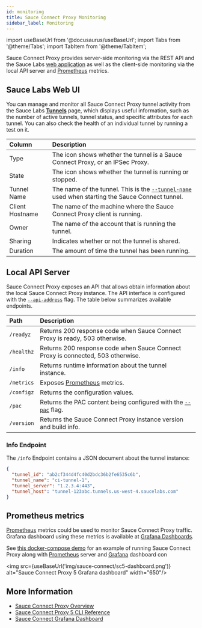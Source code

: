 ```yaml
---
id: monitoring
title: Sauce Connect Proxy Monitoring
sidebar_label: Monitoring
---
```


import useBaseUrl from '@docusaurus/useBaseUrl';
import Tabs from '@theme/Tabs';
import TabItem from '@theme/TabItem';

Sauce Connect Proxy provides server-side monitoring via the REST API and the Sauce Labs [web application](https://app.saucelabs.com/) as well as the client-side monitoring via the local API server and [Prometheus](https://prometheus.io/) metrics.

## Sauce Labs Web UI

You can manage and monitor all Sauce Connect Proxy tunnel activity from the Sauce Labs [**Tunnels**](https://app.saucelabs.com/tunnels) page, which displays useful information, such as the number of active tunnels, tunnel status, and specific attributes for each tunnel. You can also check the health of an individual tunnel by running a test on it.

| Column          | Description                                                                                                                                     |
| :-------------- | :---------------------------------------------------------------------------------------------------------------------------------------------- |
| Type            | The icon shows whether the tunnel is a Sauce Connect Proxy, or an IPSec Proxy.                                                                  |
| State           | The icon shows whether the tunnel is running or stopped.                                                                                        |
| Tunnel Name     | The name of the tunnel. This is the [`--tunnel-name`](/dev/cli/sauce-connect-5/run/#--tunnel-name) used when starting the Sauce Connect tunnel. |
| Client Hostname | The name of the machine where the Sauce Connect Proxy client is running.                                                                        |
| Owner           | The name of the account that is running the tunnel.                                                                                             |
| Sharing         | Indicates whether or not the tunnel is shared.                                                                                                  |
| Duration        | The amount of time the tunnel has been running.                                                                                                 |

## Local API Server

Sauce Connect Proxy exposes an API that allows obtain information about the local Sauce Connect Proxy instance. The API interface is configured with the [`--api-address`](/dev/cli/sauce-connect-5/run/#--api-address) flag.
The table below summarizes available endpoints.

| Path       | Description                                                                                            |
| :--------- | :----------------------------------------------------------------------------------------------------- |
| `/readyz`  | Returns 200 response code when Sauce Connect Proxy is ready, 503 otherwise.                            |
| `/healthz` | Returns 200 response code when Sauce Connect Proxy is connected, 503 otherwise.                        |
| `/info`    | Returns runtime information about the tunnel instance.                                                 |
| `/metrics` | Exposes [Prometheus](https://prometheus.io/) metrics.                                                  |
| `/configz` | Returns the configuration values.                                                                      |
| `/pac`     | Returns the PAC content being configured with the [`--pac`](/dev/cli/sauce-connect-5/run/#--pac) flag. |
| `/version` | Returns the Sauce Connect Proxy instance version and build info.                                       |

### Info Endpoint

The `/info` Endpoint contains a JSON document about the tunnel instance:

```json
{
  "tunnel_id": "ab2cf344d4fc40d2bdc36b2fe6535c6b",
  "tunnel_name": "ci-tunnel-1",
  "tunnel_server": "1.2.3.4:443",
  "tunnel_host": "tunnel-123abc.tunnels.us-west-4.saucelabs.com"
}
```

## Prometheus metrics

[Prometheus](https://prometheus.io/) metrics could be used to monitor Sauce Connect Proxy traffic. Grafana dashboard using these metrics is available at [Grafana Dashboards](https://grafana.com/grafana/dashboards/20232-sauce-connect/).

See [this docker-compose demo](https://github.com/saucelabs/sauce-connect-docker/tree/main/examples/docker-compose-prometheus-grafana) for an example of running Sauce Connect Proxy along with [Prometheus](https://prometheus.io/) server and [Grafana](http://grafana.org/) dashboard con

<img src={useBaseUrl('img/sauce-connect/sc5-dashboard.png')} alt="Sauce Connect Proxy 5 Grafana dashboard" width="650"/>

## More Information

- [Sauce Connect Proxy Overview](/secure-connections/sauce-connect/)
- [Sauce Connect Proxy 5 CLI Reference](/dev/cli/sauce-connect-5/run/)
- [Sauce Connect Grafana Dashboard](https://grafana.com/grafana/dashboards/20232-sauce-connect/)
